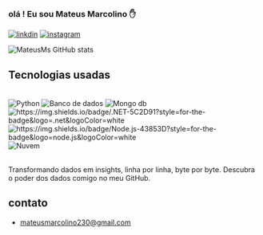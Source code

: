 ### olá ! Eu sou Mateus Marcolino ✋

[![linkdin](	https://img.shields.io/badge/LinkedIn-0077B5?style=for-the-badge&logo=linkedin&logoColor=white)](https://www.linkedin.com/in/mateus-marcolino-silva-0a4636221/)
[![instagram](https://img.shields.io/badge/Instagram-E4405F?style=for-the-badge&logo=instagram&logoColor=white	)](https://www.instagram.com/cantododev/)


![MateusMs GitHub stats](https://github-readme-stats.vercel.app/api?username=MateusMsDatabase&show_icons=true&theme=onedark)

## Tecnologias usadas

<div style= "display: inline_block"> </br>
<img align="center"  alt= "Python" src="https://img.shields.io/badge/Python-3776AB?style=for-the-badge&logo=python&logoColor=white"/>
<img align="center"  alt= "Banco de dados" src="https://img.shields.io/badge/Microsoft_SQL_Server-CC2927?style=for-the-badge&logo=microsoft-sql-server&logoColor=white"/>
<img align="center"  alt= "Mongo db" src="https://img.shields.io/badge/JavaScript-F7DF1E?style=for-the-badge&logo=javascript&logoColor=black"/>
<img align="center"  alt= "https://img.shields.io/badge/.NET-5C2D91?style=for-the-badge&logo=.net&logoColor=white"/>
 <img align="center"  alt= "https://img.shields.io/badge/Node.js-43853D?style=for-the-badge&logo=node.js&logoColor=white"/>
<img align="center"  alt= "Nuvem" src="https://img.shields.io/badge/microsoft%20azure-0089D6?style=for-the-badge&logo=microsoft-azure&logoColor=white"/>
</div></br>

Transformando dados em insights, linha por linha, byte por byte. Descubra o poder dos dados comigo no meu GitHub.

## contato

- [mateusmarcolino230@gmail.com]()






